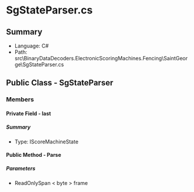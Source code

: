 ﻿# SgStateParser.cs

## Summary

* Language: C#
* Path: src\BinaryDataDecoders.ElectronicScoringMachines.Fencing\SaintGeorge\SgStateParser.cs

## Public Class - SgStateParser

### Members

#### Private Field - last

##### Summary

 * Type: IScoreMachineState 

#### Public Method - Parse

#####  Parameters

 - ReadOnlySpan < byte > frame 

